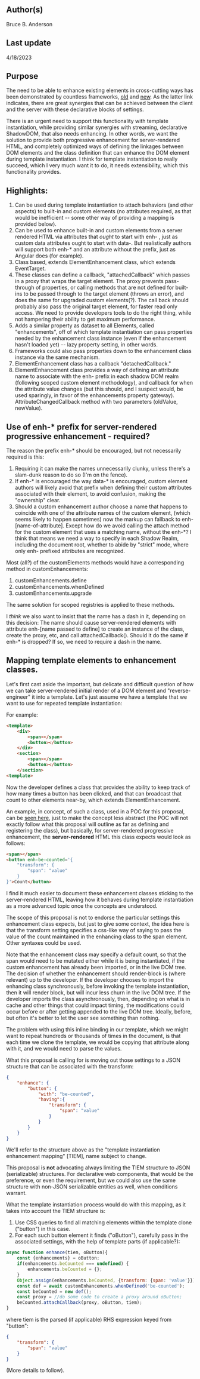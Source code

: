 ## Author(s)

Bruce B. Anderson

## Last update

4/18/2023

## Purpose


The need to be able to enhance existing elements in cross-cutting ways has been demonstrated by countless frameworks, [old](https://jqueryui.com/about/) and [new](https://make.wordpress.org/core/2023/03/30/proposal-the-interactivity-api-a-better-developer-experience-in-building-interactive-blocks/).  As the latter link indicates, there are great synergies that can be achieved between the client and the server with these declarative blocks of settings.

There is an urgent need to support this functionality with template instantiation, while providing similar synergies with streaming, declarative ShadowDOM, that also needs enhancing. In other words, we want the solution to provide both progressive enhancement for server-rendered HTML, and completely optimized ways of defining the linkages between DOM elements and the class definition that can enhance the DOM element during template instantiation. I think for template instantiation to really succeed, which I very much want it to do, it needs extensibility, which this functionality provides.

## Highlights:

1.  Can be used during template instantiation to attach behaviors (and other aspects) to built-in and custom elements (no attributes required, as that would be inefficient -- some other way of providing a mapping is provided below).
2.  Can be used to enhance built-in and custom elements from a server rendered HTML via attributes that *ought* to start with enh- , just as custom data attributes ought to start with data-.  But realistically authors will support both enh-* and an attribute without the prefix, just as Angular does (for example).
3.  Class based, extends ElementEnhancement class, which extends EventTarget.
4.  These classes can define a callback, "attachedCallback" which passes in a proxy that wraps the target element.  The proxy prevents pass-through of properties, or calling methods that are not defined for built-ins to be passed through to the target element (throws an error), and does the same for upgraded custom elements(?).  The call back should probably also pass the original target element, for faster read only access.  We need to provide developers tools to do the right thing, while not hampering their ability to get maximum performance.
5.  Adds a similar property as dataset to all Elements, called "enhancements", off of which template instantiation can pass properties needed by the enhancement class instance (even if the enhancement hasn't loaded yet) -- lazy property setting, in other words.
6.  Frameworks could also pass properties down to the enhancement class instance via the same mechanism.
7.  ElementEnhancement class has a callback "detachedCallback."
8.  ElementEnhancement class provides a way of defining an attribute name to associate with the enh- prefix in each shadow DOM realm (following scoped custom element methodology), and callback for when the attribute value changes (but this should, and I suspect would, be used sparingly, in favor of the enhancements property gateway).   AttributeChangedCallback method with two parameters (oldValue, newValue).

## Use of enh-* prefix for server-rendered progressive enhancement - required?

The reason the prefix enh-* should be encouraged, but not necessarily required is this:

1.  Requiring it can make the names unnecessarily clunky, unless there's a slam-dunk reason to do so (I'm on the fence).
2.  If enh-* is encouraged the way data-* is encouraged, custom element authors will likely avoid that prefix when defining their custom attributes associated with their element, to avoid confusion, making the "ownership" clear.
3.  Should a custom enhancement author choose a name that happens to coincide with one of the attribute names of the custom element, (which seems likely to happen sometimes) now the markup can fallback to enh-[name-of-attribute].   Except how do we avoid calling the attach method for the custom element that uses a matching name, without the enh-*?  I think that means we need a way to specify in each Shadow Realm, including the document root, whether to abide by "strict" mode, where only enh- prefixed attributes are recognized.

Most (all?) of the customElements methods would have a corresponding method in customEnhancements:

1.  customEnhancements.define
2.  customEnhancements.whenDefined
3.  customEnhancements.upgrade

The same solution for scoped registries is applied to these methods.

I *think* we also want to insist that the name has a dash in it, depending on this decision:   The name should cause server-rendered elements with attribute enh-[name passed to define] to create an instance of the class, create the proxy, etc, and call attachedCallback().  Should it do the same if enh-* is dropped?  If so, we need to require a dash in the name.  

##  Mapping template elements to enhancement classes.

Let's first cast aside the important, but delicate and difficult question of how we can take server-rendered initial render of a DOM element and "reverse-engineer" it into a template. Let's just assume we have a template that we want to use for repeated template instantiation:

For example:

```html
<template>
    <div>
        <span></span>
        <button></button>
    </div>
    <section>
        <span></span>
        <button></button>
    </section>
<template>
```

Now the developer defines a class that provides the ability to keep track of how many times a button has been clicked, and that can broadcast that count to other elements near-by, which extends ElementEnhancement.

An example, in concept, of such a class, used in a POC for this proposal, can be [seen here](https://github.com/bahrus/be-counted), just to make the concept less abstract (the POC will not exactly follow what this proposal will outline as far as defining and registering the class), but basically, for server-rendered progressive enhancement, the **server-rendered** HTML this class expects would look as follows:

```html
<span></span>
<button enh-be-counted='{
    "transform": {
        "span": "value"
    }
}'>Count</button>
```

I find it much easier to document these enhancement classes sticking to the server-rendered HTML, leaving how it behaves during template instantiation as a more advanced topic once the concepts are understood.

The scope of this proposal is not to endorse the particular settings this enhancement class expects, but just to give some context, the idea here is that the transform setting specifies a css-like way of saying to pass the value of the count maintained in the enhancing class to the span element.  Other syntaxes could be used.

Note that the enhancement class may specify a default count, so that the span would need to be mutated either while it is being instantiated, if the custom enhancement has already been imported, or in the live DOM tree.  The decision of whether the enhancement should render-block is (where relevant) up to the developer.  If the developer chooses to import the enhancing class synchronously, before invoking the template instantiation, then it will render block, but will incur less churn in the live DOM tree.  If the developer imports the class asynchronously, then, depending on what is in cache and other things that could impact timing, the modifications could occur before or after getting appended to the live DOM tree.  Ideally, before, but often it's better to let the user see something than nothing.

The problem with using this inline binding in our template, which we might want to repeat hundreds or thousands of times in the document, is that each time we clone the template, we would be copying that attribute along with it, and we would need to parse the values.

What this proposal is calling for is moving out those settings to a JSON structure that can be associated with the transform: 

```JSON
{
    "enhance": {
        "button": {
            "with": "be-counted",
            "having":{
                "transform": {
                    "span": "value"
                }
            }
        }
    }
}
```

We'll refer to the structure above as the "template instantiation enhancement mapping" [TIEM], name subject to change.

This proposal is **not** advocating always limiting the TIEM structure to JSON (serializable) structures.  For declarative web components, that would be the preference, or even the requirement, but we could also use the same structure with non-JSON serializable entities as well, when conditions warrant.

What the template instantiation process would do with this mapping, as it takes into account the TIEM structure is:

1.  Use CSS queries to find all matching elements within the template clone ("button") in this case.
2.  For each such button element it finds ("oButton"), carefully pass in the associated settings, with the help of template parts (if applicable?):

```JavaScript
async function enhance(tiem, oButton){
    const {enhancements} = oButton;
    if(enhancements.beCounted === undefined) {
        enhancements.beCounted = {};
    }
    Object.assign(enhancements.beCounted, {transform: {span: 'value'}});
    const def = await customEnhancements.whenDefined('be-counted');
    const beCounted = new def();
    const proxy = //do some code to create a proxy around oButton;
    beCounted.attachCallback(proxy, oButton, tiem);
}
```

where tiem is the parsed (if applicable) RHS expression keyed from "button": 

```JSON
{
    "transform": {
        "span": "value"
    }
}
```


(More details to follow).